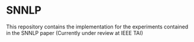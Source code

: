 # SNNLP
This repository contains the implementation for the experiments contained in the SNNLP paper (Currently under review at IEEE TAI)
